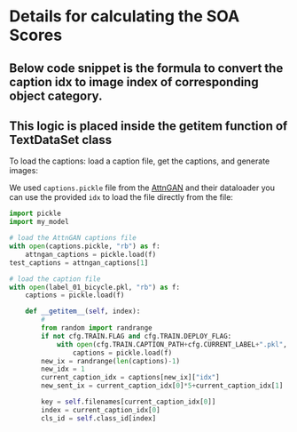 # Details for calculating the SOA Scores

## Below code snippet is the formula to convert the caption idx to image index of corresponding object category. 
## This logic is placed inside the __getitem__ function of TextDataSet class
To load the captions: load a caption file, get the captions, and generate images:

We used ``captions.pickle`` file from the [AttnGAN](https://github.com/taoxugit/AttnGAN) and their dataloader you can use the provided ``idx`` to load the file directly from the file:

```python
import pickle
import my_model

# load the AttnGAN captions file
with open(captions.pickle, "rb") as f:
    attngan_captions = pickle.load(f)
test_captions = attngan_captions[1]

# load the caption file
with open(label_01_bicycle.pkl, "rb") as f:
    captions = pickle.load(f)

    def __getitem__(self, index):
        #
        from random import randrange
        if not cfg.TRAIN.FLAG and cfg.TRAIN.DEPLOY_FLAG:
            with open(cfg.TRAIN.CAPTION_PATH+cfg.CURRENT_LABEL+".pkl", "rb") as f:
                captions = pickle.load(f)
        new_ix = randrange(len(captions)-1)
        new_idx = 1
        current_caption_idx = captions[new_ix]["idx"]
        new_sent_ix = current_caption_idx[0]*5+current_caption_idx[1]

        key = self.filenames[current_caption_idx[0]]
        index = current_caption_idx[0]
        cls_id = self.class_id[index]
```
 
